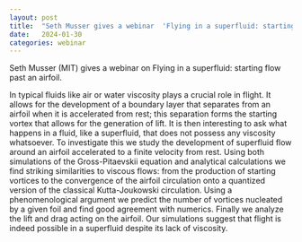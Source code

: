 ```yaml
---
layout: post
title:  "Seth Musser gives a webinar  'Flying in a superfluid: starting flow past an airfoil' (4pm UK time)"
date:   2024-01-30
categories: webinar
---
```

Seth Musser (MIT) gives a webinar on Flying in a superfluid: starting flow past an airfoil.

In typical fluids like air or water viscosity plays a crucial role in flight. It allows for the development of a boundary layer that separates from an airfoil when it is accelerated from rest; this separation forms the starting vortex that allows for the generation of lift. It is then interesting to ask what happens in a fluid, like a superfluid, that does not possess any viscosity whatsoever. To investigate this we study the development of superfluid flow around an airfoil accelerated to a finite velocity from rest. Using both simulations of the Gross-Pitaevskii equation and analytical calculations we find striking similarities to viscous flows: from the production of starting vortices to the convergence of the airfoil circulation onto a quantized version of the classical Kutta-Joukowski circulation. Using a phenomenological argument we predict the number of vortices nucleated by a given foil and find good agreement with numerics. Finally we analyze the lift and drag acting on the airfoil. Our simulations suggest that flight is indeed possible in a superfluid despite its lack of viscosity.
